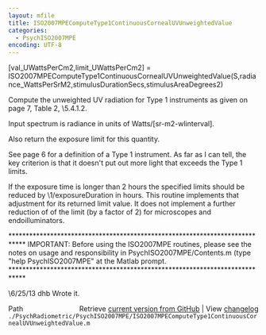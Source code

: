 ```yaml
---
layout: mfile
title: ISO2007MPEComputeType1ContinuousCornealUVUnweightedValue
categories:
  - PsychISO2007MPE
encoding: UTF-8
---
```


[val\_UWattsPerCm2,limit\_UWattsPerCm2] = ISO2007MPEComputeType1ContinuousCornealUVUnweightedValue(S,radiance\_WattsPerSrM2,stimulusDurationSecs,stimulusAreaDegrees2)

Compute the unweighted UV radiation for Type 1 instruments as given on page 7, Table 2,
\5.4.1.2.

Input spectrum is radiance in units of Watts/[sr-m2-wlinterval].

Also return the exposure limit for this quantity.

See page 6 for a definition of a Type 1 instrument.  As far as I can tell, the key
criterion is that it doesn't put out more light that exceeds the Type 1 limits.

If the exposure time is longer than 2 hours the specified limits should be reduced by
\1/exposureDuration in hours.  This routine implements that adjustment for its returned
limit value.  It does not implement a further reduction of of the limit (by a factor of 2)
for microscopes and endoilluminators.

\*\*\*\*\*\*\*\*\*\*\*\*\*\*\*\*\*\*\*\*\*\*\*\*\*\*\*\*\*\*\*\*\*\*\*\*\*\*\*\*\*\*\*\*\*\*\*\*\*\*\*\*\*\*\*\*\*\*\*\*\*\*\*\*\*\*\*\*\*\*\*\*\*\*\*\*
IMPORTANT: Before using the ISO2007MPE routines, please see the notes on usage
and responsibility in PsychISO2007MPE/Contents.m (type "help PsychISO2007MPE"
at the Matlab prompt.
\*\*\*\*\*\*\*\*\*\*\*\*\*\*\*\*\*\*\*\*\*\*\*\*\*\*\*\*\*\*\*\*\*\*\*\*\*\*\*\*\*\*\*\*\*\*\*\*\*\*\*\*\*\*\*\*\*\*\*\*\*\*\*\*\*\*\*\*\*\*\*\*\*\*\*\*

\6/25/13  dhb  Wrote it.


<div class="code_header" style="text-align:right;">
  <span style="float:left;">Path&nbsp;&nbsp;</span> <span class="counter">Retrieve <a href=
  "https://raw.github.com/Psychtoolbox-3/Psychtoolbox-3/beta/./PsychRadiometric/PsychISO2007MPE/ISO2007MPEComputeType1ContinuousCornealUVUnweightedValue.m">current version from GitHub</a> | View <a href=
  "https://github.com/Psychtoolbox-3/Psychtoolbox-3/commits/beta/./PsychRadiometric/PsychISO2007MPE/ISO2007MPEComputeType1ContinuousCornealUVUnweightedValue.m">changelog</a></span>
</div>
<div class="code">
  <code>./PsychRadiometric/PsychISO2007MPE/ISO2007MPEComputeType1ContinuousCornealUVUnweightedValue.m</code>
</div>
